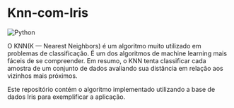 # Knn-com-Iris

![Python](https://img.shields.io/badge/Python-3776AB?style=for-the-badge&logo=python&logoColor=white)

O KNN(K — Nearest Neighbors) é um algoritmo muito utilizado em problemas de classificação. É um dos algoritmos de machine learning mais fáceis de se compreender. 
Em resumo, o KNN tenta classificar cada amostra de um conjunto de dados avaliando sua distância em relação aos vizinhos mais próximos.

Este repositório contém o algoritmo implementado utilizando a base de dados Iris para exemplificar a aplicação.
